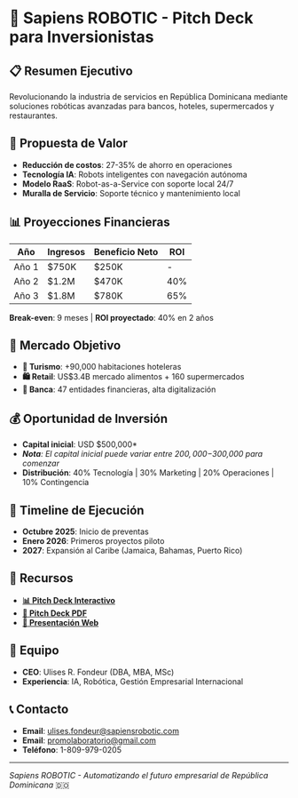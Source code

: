 # 🤖 Sapiens ROBOTIC - Pitch Deck para Inversionistas

## 📋 Resumen Ejecutivo
Revolucionando la industria de servicios en República Dominicana mediante soluciones robóticas avanzadas para bancos, hoteles, supermercados y restaurantes.

## 🎯 Propuesta de Valor
- **Reducción de costos**: 27-35% de ahorro en operaciones
- **Tecnología IA**: Robots inteligentes con navegación autónoma
- **Modelo RaaS**: Robot-as-a-Service con soporte local 24/7
- **Muralla de Servicio**: Soporte técnico y mantenimiento local

## 📊 Proyecciones Financieras
| Año | Ingresos | Beneficio Neto | ROI |
|-----|----------|----------------|-----|
| Año 1 | $750K | $250K | - |
| Año 2 | $1.2M | $470K | 40% |
| Año 3 | $1.8M | $780K | 65% |

**Break-even**: 9 meses | **ROI proyectado**: 40% en 2 años

## 💼 Mercado Objetivo
- **🏨 Turismo**: +90,000 habitaciones hoteleras
- **🛍️ Retail**: US$3.4B mercado alimentos + 160 supermercados
- **🏦 Banca**: 47 entidades financieras, alta digitalización

## 💰 Oportunidad de Inversión
- **Capital inicial**: USD $500,000*
- ***Nota**: El capital inicial puede variar entre $200,000-$300,000 para comenzar*
- **Distribución**: 40% Tecnología | 30% Marketing | 20% Operaciones | 10% Contingencia

## 📅 Timeline de Ejecución
- **Octubre 2025**: Inicio de preventas
- **Enero 2026**: Primeros proyectos piloto
- **2027**: Expansión al Caribe (Jamaica, Bahamas, Puerto Rico)

## 🔗 Recursos
- [**📊 Pitch Deck Interactivo**](./index.html)
- [**📄 Pitch Deck PDF**](./pitch-deck.pdf)
- [**🎥 Presentación Web**](https://fondeur27-09-73.github.io/PITCH-DECK/)

## 👥 Equipo
- **CEO**: Ulises R. Fondeur (DBA, MBA, MSc)
- **Experiencia**: IA, Robótica, Gestión Empresarial Internacional

## 📞 Contacto
- **Email**: ulises.fondeur@sapiensrobotic.com
- **Email**: promolaboratorio@gmail.com
- **Teléfono**: 1-809-979-0205

---
*Sapiens ROBOTIC - Automatizando el futuro empresarial de República Dominicana* 🇩🇴
